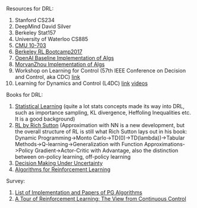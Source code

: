 Resources for DRL:

1. Stanford CS234
2. DeepMind David Silver
3. Berkeley Stat157
4. University of Waterloo CS885
5. [CMU 10-703](https://github.com/BaiLiping/BLP/tree/master/DRL/CMU10703)
6. [Berkeley RL Bootcamp2017](https://sites.google.com/view/deep-rl-bootcamp/lectures)
7. [OpenAI Baseline Implementation of Algs](https://github.com/openai/baselines)
8. [MorvanZhou Implementation of Algs](https://github.com/MorvanZhou/Reinforcement-learning-with-tensorflow)
9. Workshop on Learning for Control (57th IEEE Conference on Decision and Control, aka CDC) [link](https://kgatsis.github.io/learning_for_control_workshop_CDC2018/)
10. Learning for Dynamics and Control (L4DC) [link](https://l4dc.mit.edu/) [videos](https://www.youtube.com/playlist?list=PLYx2nCJDi_QFrGOmIM0ale8T_1Fqu8OIF)


Books for DRL:

1. [Statistical Learning](https://github.com/BaiLiping/BLP/blob/master/DRL/Books/Statistical%20Learning.pdf) (quite a lot stats concepts made its way into DRL, such as importance sampling, KL divergence, Heffoling Inequalities etc. It is a good background)
2. [RL by Rich Sutton]() (Approximation with NN is a new development, but the overall structure of RL is still what Rich Sutton lays out in his book: Dynamic Programming->Monto Carlo->TD(0)->TD(lambda))->Tabular Methods->Q-learning->Generalization with Function Approximations->Policy Gradient->Actor-Critic with Advantage, also the distinction between on-policy learning, off-policy learning
3. [Decision Making Under Uncertainty](https://web.stanford.edu/class/aa228/cgi-bin/wp/)
4. [Algorithms for Reinforcement Learning](https://sites.ualberta.ca/~szepesva/RLBook.html)

Survey:
1. [List of Implementation and Papers of PG Algorithms](https://lilianweng.github.io/lil-log/2018/04/08/policy-gradient-algorithms.html#actor-critic)
2. [A Tour of Reinforcement Learning: The View from Continuous Control](https://github.com/BaiLiping/BLP/blob/master/DRL/Books/1806.09460.pdf)
